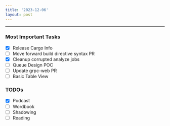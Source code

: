```yaml
---
title: '2023-12-06'
layout: post
---
```


---

### Most Important Tasks

- [x] Release Cargo Info
- [ ] Move forward build directive syntax PR
- [x] Cleanup corrupted analyze jobs
- [ ] Queue Design POC
- [ ] Update grpc-web PR
- [ ] Basic Table View

### TODOs

- [x] Podcast
- [ ] Wordbook
- [ ] Shadowing
- [ ] Reading
